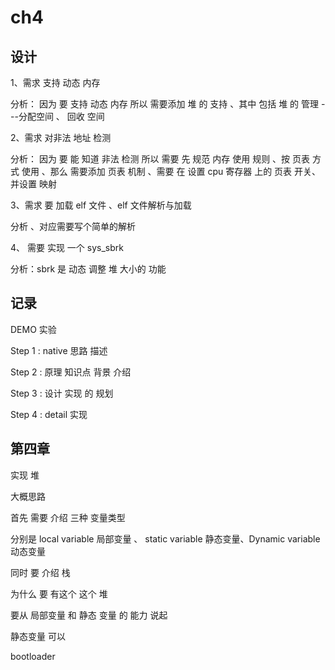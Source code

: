 # ch4 

## 设计

1、需求 支持 动态 内存

分析： 因为 要 支持 动态 内存 所以 需要添加 堆 的 支持 、其中 包括 堆 的 管理
---分配空间 、 回收 空间

2、需求 对非法 地址 检测 

分析： 因为 要 能 知道 非法 检测 所以 需要 先 规范 内存 使用 规则 、按 页表 方式 使用 、那么 需要添加 页表 机制 、需要 在 设置 cpu 寄存器 上的 页表 开关、并设置 映射

3、需求 要 加载 elf 文件 、elf 文件解析与加载 

分析 、对应需要写个简单的解析

4、 需要 实现 一个 sys_sbrk

分析：sbrk 是 动态 调整 堆 大小的 功能


## 记录 

DEMO 实验

Step 1 : native 思路 描述 

Step 2 : 原理 知识点 背景 介绍 

Step 3 : 设计 实现 的 规划

Step 4 : detail 实现

## 第四章 

实现 堆 

大概思路 

首先 需要 介绍 三种 变量类型

分别是 local variable 局部变量 、 static variable 静态变量、Dynamic variable 动态变量

同时 要 介绍 栈 


为什么 要 有这个 这个 堆 

要从 局部变量 和 静态 变量 的 能力 说起 

静态变量 可以

bootloader 